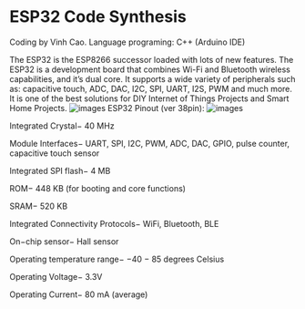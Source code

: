 
# ESP32 Code Synthesis

Coding by Vinh Cao.
Language programing: C++ (Arduino IDE)

The ESP32 is the ESP8266 successor loaded with lots of new features. The ESP32 is a development board that combines Wi-Fi and Bluetooth wireless capabilities, and it’s dual core. It supports a wide variety of peripherals such as: capacitive touch, ADC, DAC, I2C, SPI, UART, I2S, PWM and much more. It is one of the best solutions for DIY Internet of Things Projects and Smart Home Projects.
![images](https://i0.wp.com/randomnerdtutorials.com/wp-content/uploads/2022/10/espressif-logo.png?resize=300%2C60&quality=100&strip=all&ssl=1)
ESP32 Pinout (ver 38pin):
![images]([https://i0.wp.com/randomnerdtutorials.com/wp-content/uploads/2022/10/espressif-logo.png?resize=300%2C60&quality=100&strip=all&ssl=1](https://www.upesy.com/cdn/shop/articles/doc-esp32-pinout-reference-wroom-devkit_9db79068-c59c-4142-91f0-bb361d3b7dac.jpg?v=1706553444))

Integrated Crystal− 40 MHz

Module Interfaces− UART, SPI, I2C, PWM, ADC, DAC, GPIO, pulse counter, capacitive touch sensor

Integrated SPI flash− 4 MB

ROM− 448 KB (for booting and core functions)

SRAM− 520 KB

Integrated Connectivity Protocols− WiFi, Bluetooth, BLE

On−chip sensor− Hall sensor

Operating temperature range− −40 − 85 degrees Celsius

Operating Voltage− 3.3V

Operating Current− 80 mA (average)
